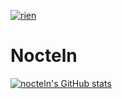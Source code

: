 <a href=""><img src="https://discord.c99.nl/widget/theme-3/562693590514532362.png" alt="rien"/></a>
# Nocteln

[![nocteln's GitHub stats](https://github-readme-stats.vercel.app/api?username=nocteln&theme=tokyonight&showicons=true)](https://github.com/anuraghazra/github-readme-stats)
